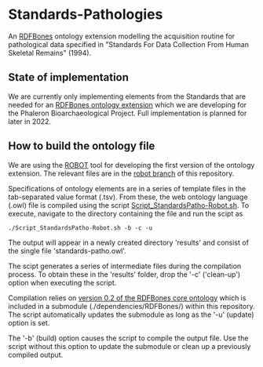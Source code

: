 # Standards-Pathologies

An [RDFBones](https://rdfbones.github.io/) ontology extension modelling the acquisition routine for pathological data specified in "Standards For Data Collection From Human Skeletal Remains" (1994).

## State of implementation

We are currently only implementing elements from the Standards that are needed for an [RDFBones ontology extension](https://github.com/RDFBones/Phaleron-Pathologies) which we are developing for the Phaleron Bioarchaeological Project. Full implementation is planned for later in 2022.

## How to build the ontology file

We are using the [ROBOT](https://robot.obolibrary.org/) tool for developing the first version of the ontology extension. The relevant files are in the [robot branch](https://github.com/RDFBones/Standards-Pathologies/tree/robot) of this repository.

Specifications of ontology elements are in a series of template files in the tab-separated value format (.tsv). From these, the web ontology language (.owl) file is compiled using the script [Script_StandardsPatho-Robot.sh](https://github.com/RDFBones/Standards-Pathologies/blob/robot/Script_StandardsPatho-Robot.sh). To execute, navigate to the directory containing the file and run the scipt as

```./Script_StandardsPatho-Robot.sh -b -c -u```

The output will appear in a newly created directory 'results' and consist of the single file 'standards-patho.owl'.

The scipt generates a series of intermediate files during the compilation process. To obtain these in the 'results' folder, drop the '-c' ('clean-up') option when executing the script.

Compilation relies on [version 0.2 of the RDFBones core ontology](https://github.com/RDFBones/RDFBones-O/tree/v0.2) which is included in a submodule (./dependencies/RDFBones/) within this repository. The script automatically updates the submodule as long as the '-u' (update) option is set.

The '-b' (build) option causes the script to compile the output file. Use the script without this option to update the submodule or clean up a previously compiled output.
